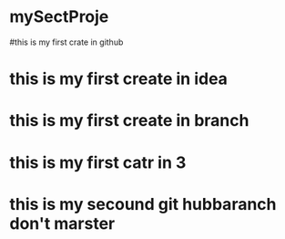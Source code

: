 # mySectProje
#this is my first crate in github
# this is my first create in idea
# this is my first create in branch
# this is my first catr in 3
# this is my secound git hubbaranch don't marster
